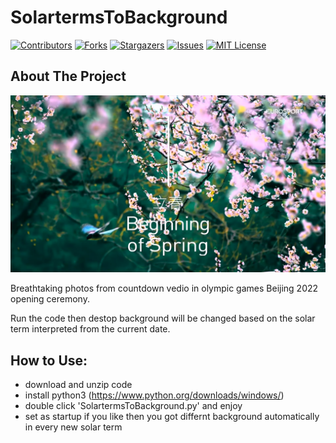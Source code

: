 # SolartermsToBackground


[![Contributors][contributors-shield]][contributors-url]
[![Forks][forks-shield]][forks-url]
[![Stargazers][stars-shield]][stars-url]
[![Issues][issues-shield]][issues-url]
[![MIT License][license-shield]][license-url]



<!-- ABOUT THE PROJECT -->
## About The Project

![Product Name Screen Shot][product-screenshot]

Breathtaking photos from countdown vedio in olympic games Beijing 2022 opening ceremony.

Run the code then destop background will be changed based on the solar term interpreted from the current date. 

## How to Use:
* download and unzip code
* install python3 (https://www.python.org/downloads/windows/)
* double click 'SolartermsToBackground.py' and enjoy
* set as startup if you like then you got differnt background automatically in every new solar term


<!-- MARKDOWN LINKS & IMAGES -->
<!-- https://www.markdownguide.org/basic-syntax/#reference-style-links -->
[contributors-shield]: https://img.shields.io/github/contributors/JackJiang1989/SolarTermToBackground.svg?style=for-the-badge
[contributors-url]: https://github.com/JackJiang1989/SolarTermToBackground/graphs/contributors
[forks-shield]: https://img.shields.io/github/forks/JackJiang1989/SolarTermToBackground.svg?style=for-the-badge
[forks-url]: https://github.com/JackJiang1989/SolarTermToBackground/network/members
[stars-shield]: https://img.shields.io/github/stars/JackJiang1989/SolarTermToBackground.svg?style=for-the-badge
[stars-url]: https://github.com/JackJiang1989/SolarTermToBackground/stargazers
[issues-shield]: https://img.shields.io/github/issues/JackJiang1989/SolarTermToBackground.svg?style=for-the-badge
[issues-url]: https://github.com/JackJiang1989/SolarTermToBackground/issues
[license-shield]: https://img.shields.io/github/license/JackJiang1989/SolarTermToBackground.svg?style=for-the-badge
[license-url]: https://github.com/JackJiang1989/SolarTermToBackground/blob/master/LICENSE.txt

[product-screenshot]: backgrounds/0.jpg
